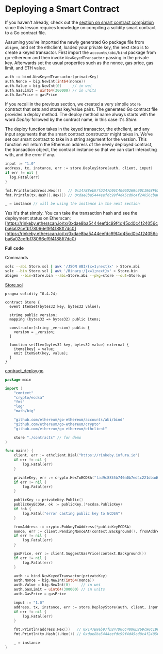 # Deploying a Smart Contract

If you haven't already, check out the [section on smart contract compiation](../smart-contract-compile) since this lesson requires knowledge on compiling a solidity smart contract to a Go contract file.

Assuming you've imported the newly generated Go package file from `abigen`, and set the ethclient, loaded your private key, the next step is to create a keyed transactor. First import the `accounts/abi/bind` package from go-ethereum and then invoke `NewKeyedTransactor` passing in the private key. Afterwards set the usual properties such as the nonce, gas price, gas limit, and ETH value.

```go
auth := bind.NewKeyedTransactor(privateKey)
auth.Nonce = big.NewInt(int64(nonce))
auth.Value = big.NewInt(0)     // in wei
auth.GasLimit = uint64(300000) // in units
auth.GasPrice = gasPrice
```

If you recall in the previous section, we created a very simpile `Store` contract that sets and stores key/value pairs. The generated Go contract file provides a deploy method. The deploy method name always starts with the word *Deploy* followed by the contract name, in this case it's *Store*.

The deploy function takes in the keyed transactor, the ethclient, and any input arguments that the smart contract constructor might takes in. We've set our smart contract to take in a string argument for the version. This function will return the Ethereum address of the newly deployed contract, the transaction object, the contract instance so that we can start interacting with, and the error if any.

```go
input := "1.0"
address, tx, instance, err := store.DeployStore(auth, client, input)
if err != nil {
  log.Fatal(err)
}

fmt.Println(address.Hex())   // 0x147B8eb97fD247D06C4006D269c90C1908Fb5D54
fmt.Println(tx.Hash().Hex()) // 0xdae8ba5444eefdc99f4d45cd0c4f24056cba6a02cefbf78066ef9f4188ff7dc0

_ = instance // will be using the instance in the next section
```

Yes it's that simply. You can take the transaction hash and see the deployment status on Etherscan: [https://rinkeby.etherscan.io/tx/0xdae8ba5444eefdc99f4d45cd0c4f24056cba6a02cefbf78066ef9f4188ff7dc0](https://rinkeby.etherscan.io/tx/0xdae8ba5444eefdc99f4d45cd0c4f24056cba6a02cefbf78066ef9f4188ff7dc0)

**Full code**

Commands

```bash
solc --abi Store.sol | awk '/JSON ABI/{x=1;next}x' > Store.abi
solc --bin Store.sol | awk '/Binary:/{x=1;next}x' > Store.bin
abigen --bin=Store.bin --abi=Store.abi --pkg=store --out=Store.go
```

[Store.sol](https://github.com/miguelmota/ethereum-development-with-go-book/blob/master/code/contracts/Store.sol)

```solidity
pragma solidity ^0.4.24;

contract Store {
  event ItemSet(bytes32 key, bytes32 value);

  string public version;
  mapping (bytes32 => bytes32) public items;

  constructor(string _version) public {
    version = _version;
  }

  function setItem(bytes32 key, bytes32 value) external {
    items[key] = value;
    emit ItemSet(key, value);
  }
}
```

[contract_deploy.go](https://github.com/miguelmota/ethereum-development-with-go-book/blob/master/code/contract_deploy.go)

```go
package main

import (
	"context"
	"crypto/ecdsa"
	"fmt"
	"log"
	"math/big"

	"github.com/ethereum/go-ethereum/accounts/abi/bind"
	"github.com/ethereum/go-ethereum/crypto"
	"github.com/ethereum/go-ethereum/ethclient"

	store "./contracts" // for demo
)

func main() {
	client, err := ethclient.Dial("https://rinkeby.infura.io")
	if err != nil {
		log.Fatal(err)
	}

	privateKey, err := crypto.HexToECDSA("fad9c8855b740a0b7ed4c221dbad0f33a83a49cad6b3fe8d5817ac83d38b6a19")
	if err != nil {
		log.Fatal(err)
	}

	publicKey := privateKey.Public()
	publicKeyECDSA, ok := publicKey.(*ecdsa.PublicKey)
	if !ok {
		log.Fatal("error casting public key to ECDSA")
	}

	fromAddress := crypto.PubkeyToAddress(*publicKeyECDSA)
	nonce, err := client.PendingNonceAt(context.Background(), fromAddress)
	if err != nil {
		log.Fatal(err)
	}

	gasPrice, err := client.SuggestGasPrice(context.Background())
	if err != nil {
		log.Fatal(err)
	}

	auth := bind.NewKeyedTransactor(privateKey)
	auth.Nonce = big.NewInt(int64(nonce))
	auth.Value = big.NewInt(0)     // in wei
	auth.GasLimit = uint64(300000) // in units
	auth.GasPrice = gasPrice

	input := "1.0"
	address, tx, instance, err := store.DeployStore(auth, client, input)
	if err != nil {
		log.Fatal(err)
	}

	fmt.Println(address.Hex())   // 0x147B8eb97fD247D06C4006D269c90C1908Fb5D54
	fmt.Println(tx.Hash().Hex()) // 0xdae8ba5444eefdc99f4d45cd0c4f24056cba6a02cefbf78066ef9f4188ff7dc0

	_ = instance
}
```
